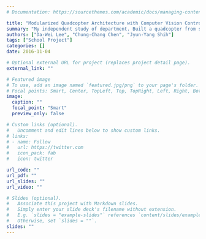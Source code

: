 ```yaml
---
# Documentation: https://sourcethemes.com/academic/docs/managing-content/

title: "Modularized Quadcopter Architecture with Computer Vision Control"
summary: "My independent study of department. Built a quadcopter from scratch, running on different platform and combined with CV. Earn school awards: Best Independent Study Award, Best Popularity Award."
authors: ["Da-Wei Lee", "Chung-Chang Chen", "Jyun-Yang Shih"]
tags: ["School Project"]
categories: []
date: 2016-11-04

# Optional external URL for project (replaces project detail page).
external_link: ""

# Featured image
# To use, add an image named `featured.jpg/png` to your page's folder.
# Focal points: Smart, Center, TopLeft, Top, TopRight, Left, Right, BottomLeft, Bottom, BottomRight.
image:
  caption: ""
  focal_point: "Smart"
  preview_only: false

# Custom links (optional).
#   Uncomment and edit lines below to show custom links.
# links:
# - name: Follow
#   url: https://twitter.com
#   icon_pack: fab
#   icon: twitter

url_code: ""
url_pdf: ""
url_slides: ""
url_video: ""

# Slides (optional).
#   Associate this project with Markdown slides.
#   Simply enter your slide deck's filename without extension.
#   E.g. `slides = "example-slides"` references `content/slides/example-slides.md`.
#   Otherwise, set `slides = ""`.
slides: ""
---
```

